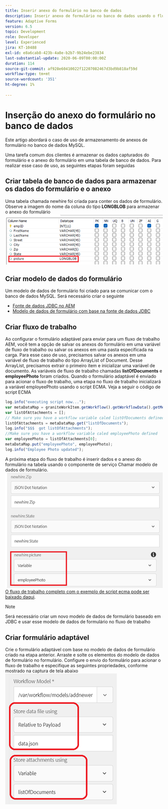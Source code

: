 ```yaml
---
title: Inserir anexo do formulário no banco de dados
description: Inserir anexo de formulário no banco de dados usando o fluxo de trabalho AEM.
feature: Adaptive Forms
version: 6.5
topic: Development
role: Developer
level: Experienced
jira: KT-10488
exl-id: e8a6cab8-423b-4a8e-b2b7-9b24ebe23834
last-substantial-update: 2020-06-09T00:00:00Z
duration: 114
source-git-commit: af928e60410022f12207082467d3bd9b818af59d
workflow-type: tm+mt
source-wordcount: '351'
ht-degree: 1%

---
```


# Inserção do anexo do formulário no banco de dados

Este artigo abordará o caso de uso de armazenamento de anexos de formulário no banco de dados MySQL.

Uma tarefa comum dos clientes é armazenar os dados capturados do formulário e o anexo do formulário em uma tabela de banco de dados.
Para realizar esse caso de uso, as seguintes etapas foram seguidas

## Criar tabela de banco de dados para armazenar os dados do formulário e o anexo

Uma tabela chamada newhire foi criada para conter os dados de formulário. Observe a imagem do nome da coluna do tipo **LONGBLOB** para armazenar o anexo do formulário
![esquema de tabela](assets/insert-picture-table.png)

## Criar modelo de dados do formulário

Um modelo de dados de formulário foi criado para se comunicar com o banco de dados MySQL. Será necessário criar o seguinte

* [Fonte de dados JDBC no AEM](./data-integration-technical-video-setup.md)
* [Modelo de dados de formulário com base na fonte de dados JDBC](./jdbc-data-model-technical-video-use.md)

## Criar fluxo de trabalho

Ao configurar o formulário adaptável para enviar para um fluxo de trabalho AEM, você tem a opção de salvar os anexos do formulário em uma variável de fluxo de trabalho ou salvar os anexos em uma pasta especificada na carga. Para esse caso de uso, precisamos salvar os anexos em uma variável de fluxo de trabalho do tipo ArrayList of Document. Desse ArrayList, precisamos extrair o primeiro item e inicializar uma variável de documento. As variáveis de fluxo de trabalho chamadas **listOfDocuments** e **employeePhoto** foram criados.
Quando o formulário adaptável é enviado para acionar o fluxo de trabalho, uma etapa no fluxo de trabalho inicializará a variável employeePhoto usando o script ECMA. Veja a seguir o código de script ECMA

```javascript
log.info("executing script now...");
var metaDataMap = graniteWorkItem.getWorkflow().getWorkflowData().getMetaDataMap();
var listOfAttachments = [];
// Make sure you have a workflow variable caled listOfDocuments defined
listOfAttachments = metaDataMap.get("listOfDocuments");
log.info("$$$  got listOfAttachments");
//Make sure you have a workflow variable caled employeePhoto defined
var employeePhoto = listOfAttachments[0];
metaDataMap.put("employeePhoto", employeePhoto);
log.info("Employee Photo updated");
```

A próxima etapa do fluxo de trabalho é inserir dados e o anexo do formulário na tabela usando o componente de serviço Chamar modelo de dados de formulário.
![insert-pic](assets/fdm-insert-pic.png)
[O fluxo de trabalho completo com o exemplo de script ecma pode ser baixado daqui](assets/add-new-employee.zip).

>[!NOTE]
> Será necessário criar um novo modelo de dados de formulário baseado em JDBC e usar esse modelo de dados de formulário no fluxo de trabalho

## Criar formulário adaptável

Crie o formulário adaptável com base no modelo de dados de formulário criado na etapa anterior. Arraste e solte os elementos do modelo de dados de formulário no formulário. Configure o envio do formulário para acionar o fluxo de trabalho e especifique as seguintes propriedades, conforme mostrado na captura de tela abaixo
![anexos de formulário](assets/form-attachments.png)
